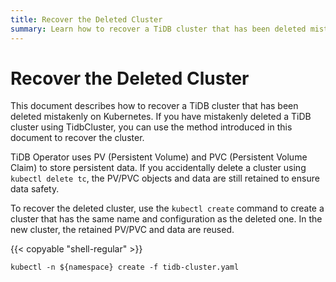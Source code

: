 ```yaml
---
title: Recover the Deleted Cluster
summary: Learn how to recover a TiDB cluster that has been deleted mistakenly.
---
```


# Recover the Deleted Cluster

This document describes how to recover a TiDB cluster that has been deleted mistakenly on Kubernetes. If you have mistakenly deleted a TiDB cluster using TidbCluster, you can use the method introduced in this document to recover the cluster.

TiDB Operator uses PV (Persistent Volume) and PVC (Persistent Volume Claim) to store persistent data. If you accidentally delete a cluster using `kubectl delete tc`, the PV/PVC objects and data are still retained to ensure data safety.

To recover the deleted cluster, use the `kubectl create` command to create a cluster that has the same name and configuration as the deleted one. In the new cluster, the retained PV/PVC and data are reused.

{{< copyable "shell-regular" >}}

```shell
kubectl -n ${namespace} create -f tidb-cluster.yaml
```
